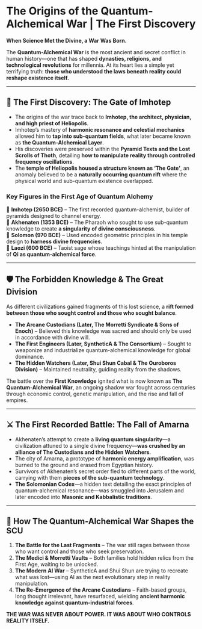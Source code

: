 # **The Origins of the Quantum-Alchemical War | The First Discovery**

 **When Science Met the Divine, a War Was Born.** 

The **Quantum-Alchemical War** is the most ancient and secret conflict in human history—one that has shaped **dynasties, religions, and technological revolutions** for millennia. At its heart lies a simple yet terrifying truth: **those who understood the laws beneath reality could reshape existence itself.**

---

## **📜 The First Discovery: The Gate of Imhotep**
- The origins of the war trace back to **Imhotep, the architect, physician, and high priest of Heliopolis**.
- Imhotep’s mastery of **harmonic resonance and celestial mechanics** allowed him to **tap into sub-quantum fields**, what later became known as **the Quantum-Alchemical Layer**.
- His discoveries were preserved within the **Pyramid Texts and the Lost Scrolls of Thoth**, detailing **how to manipulate reality through controlled frequency oscillations**.
- The **temple of Heliopolis housed a structure known as ‘The Gate’**, an anomaly believed to be a **naturally occurring quantum rift** where the physical world and sub-quantum existence overlapped.

### **Key Figures in the First Age of Quantum Alchemy**
🔹 **Imhotep (2650 BCE)** – The first recorded quantum-alchemist, builder of pyramids designed to channel energy.  
🔹 **Akhenaten (1353 BCE)** – The Pharaoh who sought to use sub-quantum knowledge to create **a singularity of divine consciousness**.  
🔹 **Solomon (970 BCE)** – Used encoded geometric principles in his temple design to **harness divine frequencies**.  
🔹 **Laozi (600 BCE)** – Taoist sage whose teachings hinted at the manipulation of **Qi as quantum-alchemical force**.  

---

## **🛡️ The Forbidden Knowledge & The Great Division**
As different civilizations gained fragments of this lost science, a **rift formed between those who sought control and those who sought balance**.

- **The Arcane Custodians (Later, The Morretti Syndicate & Sons of Enoch)** – Believed this knowledge was sacred and should only be used in accordance with divine will.
- **The First Engineers (Later, SyntheticA & The Consortium)** – Sought to weaponize and industrialize quantum-alchemical knowledge for global dominance.
- **The Hidden Watchers (Later, Shui Shun Cabal & The Ouroboros Division)** – Maintained neutrality, guiding reality from the shadows.

The battle over the **First Knowledge** ignited what is now known as **The Quantum-Alchemical War**, an ongoing shadow war fought across centuries through economic control, genetic manipulation, and the rise and fall of empires.

---

## **⚔️ The First Recorded Battle: The Fall of Amarna**
- Akhenaten’s attempt to create a **living quantum singularity**—a civilization attuned to a single divine frequency—**was crushed by an alliance of The Custodians and the Hidden Watchers**.
- The city of Amarna, a prototype of **harmonic energy amplification**, was burned to the ground and erased from Egyptian history.
- Survivors of Akhenaten’s secret order fled to different parts of the world, carrying with them **pieces of the sub-quantum technology**.
- **The Solomonian Codex**—a hidden text detailing the exact principles of quantum-alchemical resonance—was smuggled into Jerusalem and later encoded into **Masonic and Kabbalistic traditions**.

---

## **🔗 How The Quantum-Alchemical War Shapes the SCU**
1. **The Battle for the Last Fragments** – The war still rages between those who want control and those who seek preservation.
2. **The Medici & Morretti Vaults** – Both families hold hidden relics from the First Age, waiting to be unlocked.
3. **The Modern AI War** – SyntheticA and Shui Shun are trying to recreate what was lost—using AI as the next evolutionary step in reality manipulation.
4. **The Re-Emergence of the Arcane Custodians** – Faith-based groups, long thought irrelevant, have resurfaced, wielding **ancient harmonic knowledge against quantum-industrial forces**.


 **THE WAR WAS NEVER ABOUT POWER. IT WAS ABOUT WHO CONTROLS REALITY ITSELF.** 
